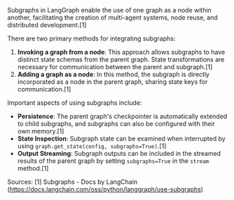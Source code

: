 Subgraphs in LangGraph enable the use of one graph as a node within another, facilitating the creation of multi-agent systems, node reuse, and distributed development.[1]

There are two primary methods for integrating subgraphs:
1.  **Invoking a graph from a node**: This approach allows subgraphs to have distinct state schemas from the parent graph. State transformations are necessary for communication between the parent and subgraph.[1]
2.  **Adding a graph as a node**: In this method, the subgraph is directly incorporated as a node in the parent graph, sharing state keys for communication.[1]

Important aspects of using subgraphs include:
*   **Persistence**: The parent graph's checkpointer is automatically extended to child subgraphs, and subgraphs can also be configured with their own memory.[1]
*   **State Inspection**: Subgraph state can be examined when interrupted by using `graph.get_state(config, subgraphs=True)`.[1]
*   **Output Streaming**: Subgraph outputs can be included in the streamed results of the parent graph by setting `subgraphs=True` in the `stream` method.[1]

Sources:
[1] Subgraphs - Docs by LangChain (https://docs.langchain.com/oss/python/langgraph/use-subgraphs)